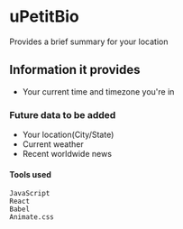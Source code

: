 # uPetitBio

Provides a brief summary for your location 

## Information it provides

- Your current time and timezone you're in

### Future data to be added
- Your location(City/State)
- Current weather
- Recent worldwide news

#### Tools used

```
JavaScript
React
Babel
Animate.css

```